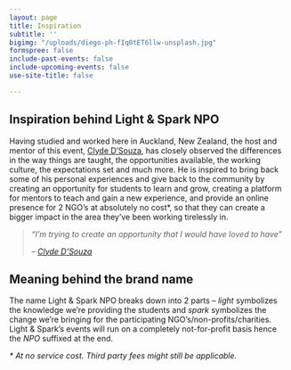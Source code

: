 ```yaml
---
layout: page
title: Inspiration
subtitle: ''
bigimg: "/uploads/diego-ph-fIq0tET6llw-unsplash.jpg"
formspree: false
include-past-events: false
include-upcoming-events: false
use-site-title: false

---
```

## Inspiration behind Light & Spark NPO

Having studied and worked here in Auckland, New Zealand, the host and mentor of this event, [Clyde D’Souza](https://clydedsouza.net/), has closely observed the differences in the way things are taught, the opportunities available, the working culture, the expectations set and much more. He is inspired to bring back some of his personal experiences and give back to the community by creating an opportunity for students to learn and grow, creating a platform for mentors to teach and gain a new experience, and provide an online presence for 2 NGO’s at absolutely no cost*, so that they can create a bigger impact in the area they’ve been working tirelessly in.

> _“I’m trying to create an opportunity that I would have loved to have”_
>
> _–_ [_Clyde D’Souza_](https://clydedsouza.net/)

## Meaning behind the brand name

The name Light & Spark NPO breaks down into 2 parts – _light_ symbolizes the knowledge we’re providing the students and _spark_ symbolizes the change we’re bringing for the participating NGO’s/non-profits/charities. Light & Spark’s events will run on a completely not-for-profit basis hence the _NPO_ suffixed at the end.

_* At no service cost. Third party fees might still be applicable._